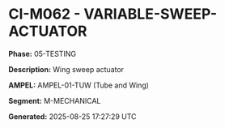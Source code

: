 # CI-M062 - VARIABLE-SWEEP-ACTUATOR

**Phase:** 05-TESTING

**Description:** Wing sweep actuator

**AMPEL:** AMPEL-01-TUW (Tube and Wing)

**Segment:** M-MECHANICAL

**Generated:** 2025-08-25 17:27:29 UTC

